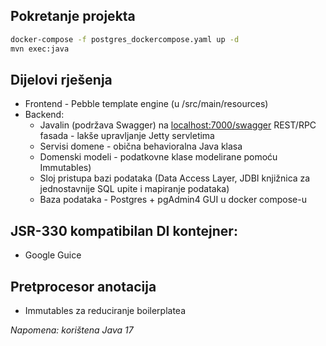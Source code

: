 ## Pokretanje projekta
```bash
docker-compose -f postgres_dockercompose.yaml up -d
mvn exec:java
```

## Dijelovi rješenja
- Frontend - Pebble template engine (u /src/main/resources)
- Backend:
    - Javalin (podržava Swagger) na [localhost:7000/swagger](http://localhost:7000/swagger) REST/RPC fasada - lakše upravljanje Jetty servletima
    - Servisi domene - obična behavioralna Java klasa
    - Domenski modeli - podatkovne klase modelirane pomoću Immutables)
    - Sloj pristupa bazi podataka (Data Access Layer, JDBI knjižnica za jednostavnije SQL upite i mapiranje podataka)
    - Baza podataka - Postgres + pgAdmin4 GUI u docker compose-u

## JSR-330 kompatibilan DI kontejner:
- Google Guice

## Pretprocesor anotacija
- Immutables za reduciranje boilerplatea

_Napomena: korištena Java 17_
